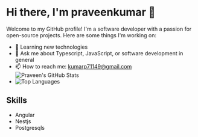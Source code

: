 # Hi there, I'm praveenkumar 👋

Welcome to my GitHub profile! I'm a software developer with a passion for open-source projects. Here are some things I'm working on:

- 🌱 Learning new technologies
- 💬 Ask me about Typescript, JavaScript, or software development in general
- 📫 How to reach me: [kumarp71149@gmail.com](mailto:kumarp71149@gmail.com)
![Praveen's GitHub Stats](https://github-readme-stats.vercel.app/api?username=praveenk545&show_icons=true&hide_title=true&hide=prs&count_private=true&include_all_commits=true&theme=radical)
- ![Top Languages](https://github-readme-stats.vercel.app/api/top-langs/?username=praveenk545&layout=compact&theme=radical)


## Skills

- Angular
- Nestjs
- Postgresqls
